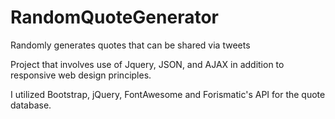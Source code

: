 # RandomQuoteGenerator
Randomly generates quotes that can be shared via tweets



Project that involves use of Jquery, JSON, and AJAX in addition to responsive web design principles.

I utilized Bootstrap, jQuery, FontAwesome and Forismatic's API for the quote database.
